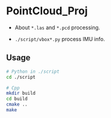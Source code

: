 # PointCloud_Proj
* About `*.las` and `*.pcd` processing.

* `./script/vbox*.py` process IMU info.


## Usage
``` bash
# Python in ./script
cd ./script

# Cpp
mkdir build
cd build
cmake ..
make
```